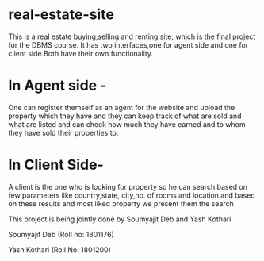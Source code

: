 

# real-estate-site
This is a real estate buying,selling and renting site, which is the final project for the DBMS course.
It has two interfaces,one for agent side and one for client side.Both have their own functionality.
# In Agent side -
One can register themself as an agent for the website and upload the property which they have and
they can keep track of what are sold and what are listed and can check how much they have earned and to whom 
they have sold their properties to.
# In Client Side-
A client is the one who is looking for property so he can search based on few parameters like country,state,
city,no. of rooms and location and based on these results and most liked property we present them the search

This project is being jointly done by Soumyajit Deb and Yash Kothari

Soumyajit Deb (Roll no: 1801176)  

Yash Kothari  (Roll No: 1801200)
